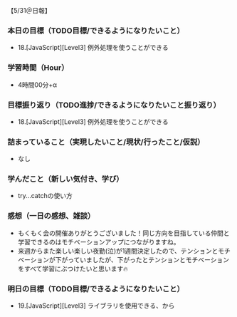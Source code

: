 【5/31＠日報】
### 本日の目標（TODO目標/できるようになりたいこと）
- 18.[JavaScript][Level3] 例外処理を使うことができる
### 学習時間（Hour）
- 4時間00分+α
### 目標振り返り（TODO進捗/できるようになりたいこと振り返り）
- 18.[JavaScript][Level3] 例外処理を使うことができる
### 詰まっていること（実現したいこと/現状/行ったこと/仮説）
- なし
### 学んだこと（新しい気付き、学び）
- try...catchの使い方
### 感想（一日の感想、雑談）
- もくもく会の開催ありがとうございました！同じ方向を目指している仲間と学習できるのはモチベーションアップにつながりますね。
- 来週からまた楽しい楽しい夜勤(泣)が1週間決定したので、テンションとモチベーションが下がっていましたが、下がったとテンションとモチベーションをすべて学習にぶつけたいと思います🔥
### 明日の目標（TODO目標/できるようになりたいこと）
- 19.[JavaScript][Level3] ライブラリを使用できる、から
